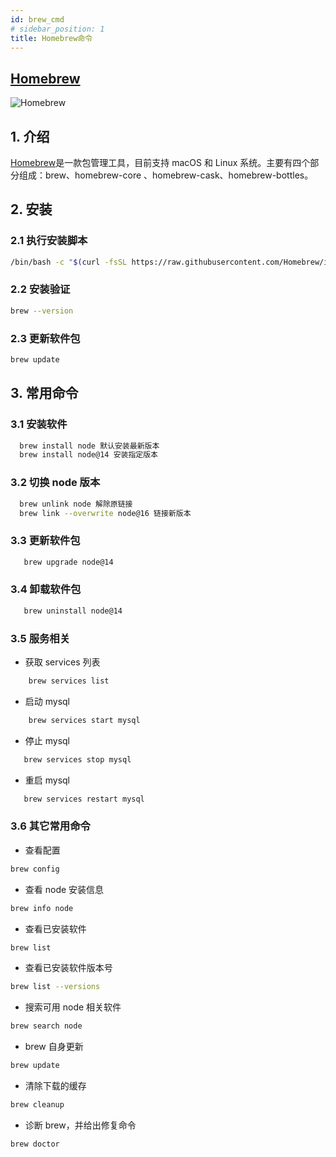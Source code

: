 ```yaml
---
id: brew_cmd
# sidebar_position: 1
title: Homebrew命令
---
```


## [Homebrew](https://formulae.brew.sh/)

![Homebrew](https://brew.sh/assets/img/homebrew-256x256.png)

## 1. 介绍

[Homebrew](https://formulae.brew.sh/)是一款包管理工具，目前支持 macOS 和 Linux 系统。主要有四个部分组成：brew、homebrew-core 、homebrew-cask、homebrew-bottles。

## 2. 安装

### 2.1 执行安装脚本

```bash
/bin/bash -c "$(curl -fsSL https://raw.githubusercontent.com/Homebrew/install/HEAD/install.sh)"
```

### 2.2 安装验证

```bash
brew --version
```

### 2.3 更新软件包

```bash
brew update
```

## 3. 常用命令

### 3.1 安装软件

```bash
  brew install node 默认安装最新版本
  brew install node@14 安装指定版本
```

### 3.2 切换 node 版本

```bash
  brew unlink node 解除原链接
  brew link --overwrite node@16 链接新版本
```

### 3.3 更新软件包

```bash
   brew upgrade node@14
```

### 3.4 卸载软件包

```bash
   brew uninstall node@14
```

### 3.5 服务相关

-   获取 services 列表

```bash
    brew services list
```

-   启动 mysql

```bash
    brew services start mysql
```

-   停止 mysql

```bash
   brew services stop mysql
```

-   重启 mysql

```bash
   brew services restart mysql
```

### 3.6 其它常用命令

-   查看配置

```bash
brew config
```

-   查看 node 安装信息

```bash
brew info node
```

-   查看已安装软件

```bash
brew list
```

-   查看已安装软件版本号

```bash
brew list --versions
```

-   搜索可用 node 相关软件

```bash
brew search node
```

-   brew 自身更新

```bash
brew update
```

-   清除下载的缓存

```bash
brew cleanup
```

-   诊断 brew，并给出修复命令

```bash
brew doctor
```
